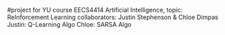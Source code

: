 #project for YU course EECS4414 Artificial Intelligence, 
topic: ReInforcement Learning
collaborators: Justin Stephenson & Chloe Dimpas
Justin: Q-Learning Algo
Chloe: SARSA Algo
